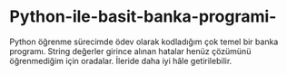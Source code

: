 # Python-ile-basit-banka-programi-
Python öğrenme sürecimde ödev olarak kodladığım çok temel bir banka programı.
String değerler girince alınan hatalar henüz çözümünü öğrenmediğim için oradalar.
İleride daha iyi hâle getirilebilir.
